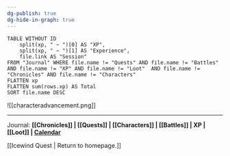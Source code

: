 ```yaml
---
dg-publish: true
dg-hide-in-graph: true
---
```

```dataview
TABLE WITHOUT ID
	split(xp, " ~ ")[0] AS "XP",
	split(xp, " ~ ")[1] AS "Experience",
	file.link AS "Session"
FROM "Journal" WHERE file.name != "Quests" AND file.name != "Battles" AND file.name != "XP" AND file.name != "Loot"  AND file.name != "Chronicles" AND file.name != "Characters"
FLATTEN xp
FLATTEN sum(rows.xp) AS Total
SORT file.name DESC
```

![[characteradvancement.png]]

---

Journal: **[[Chronicles]] | [[Quests]] |  [[Characters]] | [[Battles]] | XP | [[Loot]]  | [Calendar](https://app.fantasy-calendar.com/calendars/38f9e3f5098bac1f655a4fb4241f35eb)**

[[Icewind Quest | Return to homepage.]]